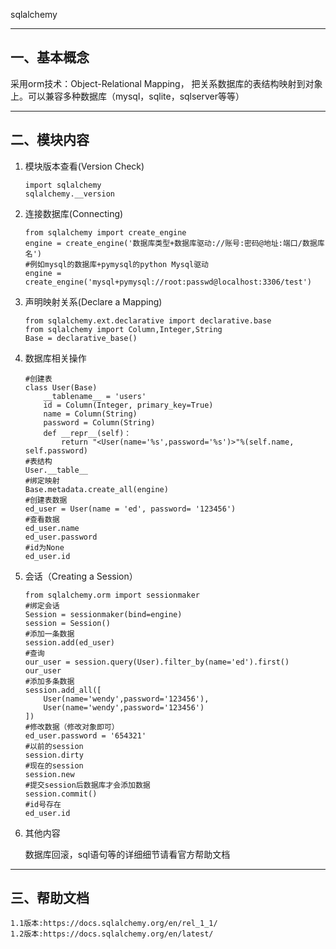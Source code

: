 sqlalchemy

---
## 一、基本概念

采用orm技术：Object-Relational Mapping， 把关系数据库的表结构映射到对象上。可以兼容多种数据库（mysql，sqlite，sqlserver等等）

---
## 二、模块内容
1. 模块版本查看(Version Check)
	```
	import sqlalchemy
	sqlalchemy.__version
	```
2. 连接数据库(Connecting)
	```
	from sqlalchemy import create_engine
	engine = create_engine('数据库类型+数据库驱动://账号:密码@地址:端口/数据库名')
	#例如mysql的数据库+pymysql的python Mysql驱动
	engine = create_engine('mysql+pymysql://root:passwd@localhost:3306/test')
	```
3. 声明映射关系(Declare a Mapping)
	```
	from sqlalchemy.ext.declarative import declarative.base
	from sqlalchemy import Column,Integer,String
	Base = declarative_base()
	```
4. 数据库相关操作   
	```
	#创建表
	class User(Base)
		__tablename__ = 'users'
		id = Column(Integer, primary_key=True)
		name = Column(String)
		password = Column(String)
		def __repr__(self)：
			return "<User(name='%s',password='%s')>"%(self.name, self.password)
	#表结构
	User.__table__
	#绑定映射
	Base.metadata.create_all(engine)
	#创建表数据
	ed_user = User(name = 'ed', password= '123456')
	#查看数据
	ed_user.name
	ed_user.password
	#id为None
	ed_user.id
    ```
5. 会话（Creating a Session）
	```
	from sqlalchemy.orm import sessionmaker
	#绑定会话
	Session = sessionmaker(bind=engine)
	session = Session()
	#添加一条数据
	session.add(ed_user)
	#查询
	our_user = session.query(User).filter_by(name='ed').first()
	our_user
	#添加多条数据
	session.add_all([
		User(name='wendy',password='123456'),
		User(name='wendy',password='123456')
	])
	#修改数据（修改对象即可）
	ed_user.password = '654321'
	#以前的session
	session.dirty
	#现在的session
	session.new
	#提交session后数据库才会添加数据
	session.commit()
	#id号存在
	ed_user.id
	```
6. 其他内容

	数据库回滚，sql语句等的详细细节请看官方帮助文档
	
---
## 三、帮助文档
	1.1版本:https://docs.sqlalchemy.org/en/rel_1_1/
	1.2版本:https://docs.sqlalchemy.org/en/latest/
	
	
	
	
	
	
	
